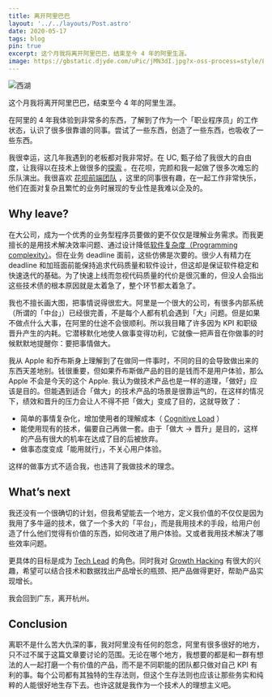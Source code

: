 ```yaml
---
title: 离开阿里巴巴
layout: '../../layouts/Post.astro'
date: 2020-05-17
tags: blog
pin: true
excerpt: 这个月我将离开阿里巴巴，结束至今 4 年的阿里生涯。
image: https://gbstatic.djyde.com/uPic/jMN3dI.jpg?x-oss-process=style/80
---
```


![西湖](https://gbstatic.djyde.com/uPic/jMN3dI.jpg?x-oss-process=style/80)

这个月我将离开阿里巴巴，结束至今 4 年的阿里生涯。

在阿里的 4 年我体验到非常多的东西，了解到了作为一个「职业程序员」的工作状态，认识了很多很靠谱的同事。尝试了一些东西，创造了一些东西，也吸收了一些东西。

我很幸运，这几年我遇到的老板都对我非常好。在 UC, 甄子给了我很大的自由度，让我得以在技术上做很多的[探索](https://lutaonan.com/blog/what-i-have-done-at-UC) 。在花呗，完颜和我一起做了很多次难忘的乐队演出。我很喜欢 [花呗前端团队](https://richlab.design/team/) ，这里的同事很有趣，在一起工作非常快乐，他们在面对复杂且繁忙的业务时展现的专业性是我难以企及的。

## Why leave?

在大公司，成为一个优秀的业务型程序员要做的更不仅仅是理解业务需求。而我更擅长的是用技术解决效率问题、通过设计降低[软件复杂度（Programming complexity）](https://www.wikiwand.com/en/Programming_complexity)。但在业务 deadline 面前，这些仿佛是次要的。很少人有精力在 deadline 和加班面前能保持追求代码质量和软件设计，但这却是保证软件稳定和快速迭代的基础。为了快速上线而忽视代码质量的代价是很沉重的，但没人会指出这些技术债的根本原因就是太着急了，整个环节都太着急了。

我也不擅长画大图，把事情说得很宏大。阿里是一个很大的公司，有很多内部系统（所谓的「中台」）已经很完善，不是每个人都有机会遇到「大」问题。但是如果不做点什么大事，在阿里的仕途不会很顺利。所以我目睹了许多因为 KPI 和职级晋升产生的内耗。它潜移默化地使人做事变得功利，它就像一把声音在你做事的时候默默地提醒你：要把事情做大。

我从 Apple 和乔布斯身上理解到了在做同一件事时，不同的目的会导致做出来的东西天差地别。钱很重要，但如果乔布斯做产品的目的是钱而不是用户体验，那么 Apple 不会是今天的这个 Apple. 我认为做技术产品也是一样的道理，「做好」应该是目的。但能遇到适合「做大」的技术产品的场景是很靠运气的，在这样的情况下，绩效和晋升的压力会让人不得不把「做大」变成了目的，这就导致了：

- 简单的事情复杂化，增加使用者的理解成本（ [Cognitive Load](https://www.wikiwand.com/en/Cognitive_load) ）
- 能使用现有的技术，偏要自己再做一套。由于「做大 -> 晋升」是目的，这样的产品有很大的机率在达成了目的后被放弃。
- 做事态度变成「能用就行」，不关心用户体验。

这样的做事方式不适合我，也违背了我做技术的理念。

## What’s next

我还没有一个很确切的计划，但我希望能去一个地方，定义我价值的不仅仅是因为我用了多牛逼的技术，做了一个多大的「平台」，而是我用技术的手段，给用户创造了什么他们觉得有价值的东西，如何改进了用户体验。又或者我用技术解决了哪些效率问题。

更具体的目标是成为 [Tech Lead](https://www.phodal.com/blog/path-to-tech-lead/) 的角色。同时我对 [Growth Hacking](https://book.douban.com/subject/27593848/) 有很大的兴趣，希望可以结合技术和数据找出产品增长的瓶颈、把产品做得更好，帮助产品实现增长。

我会回到广东，离开杭州。

## Conclusion

离职不是什么苦大仇深的事，我对阿里没有任何的怨念，阿里有很多很好的地方，只不过不属于这篇文章要讨论的范围。无论在哪个地方，我想要的都是和一群有想法的人一起打磨一个有价值的产品，而不是不同职能的团队都只做对自己 KPI 有利的事。每个公司都有其独特的生存法则，但这个生存法则也应该让那些务实和纯粹的人能很好地生存下去。也许这就是我作为一个技术人的理想主义吧。